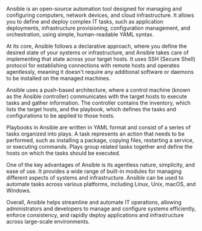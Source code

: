 Ansible is an open-source automation tool designed for managing and configuring computers, network devices, and cloud infrastructure. It allows you to define and deploy complex IT tasks, such as application deployments, infrastructure provisioning, configuration management, and orchestration, using simple, human-readable YAML syntax.

At its core, Ansible follows a declarative approach, where you define the desired state of your systems or infrastructure, and Ansible takes care of implementing that state across your target hosts. It uses SSH (Secure Shell) protocol for establishing connections with remote hosts and operates agentlessly, meaning it doesn't require any additional software or daemons to be installed on the managed machines.

Ansible uses a push-based architecture, where a control machine (known as the Ansible controller) communicates with the target hosts to execute tasks and gather information. The controller contains the inventory, which lists the target hosts, and the playbook, which defines the tasks and configurations to be applied to those hosts.

Playbooks in Ansible are written in YAML format and consist of a series of tasks organized into plays. A task represents an action that needs to be performed, such as installing a package, copying files, restarting a service, or executing commands. Plays group related tasks together and define the hosts on which the tasks should be executed.

One of the key advantages of Ansible is its agentless nature, simplicity, and ease of use. It provides a wide range of built-in modules for managing different aspects of systems and infrastructure. Ansible can be used to automate tasks across various platforms, including Linux, Unix, macOS, and Windows.

Overall, Ansible helps streamline and automate IT operations, allowing administrators and developers to manage and configure systems efficiently, enforce consistency, and rapidly deploy applications and infrastructure across large-scale environments.
